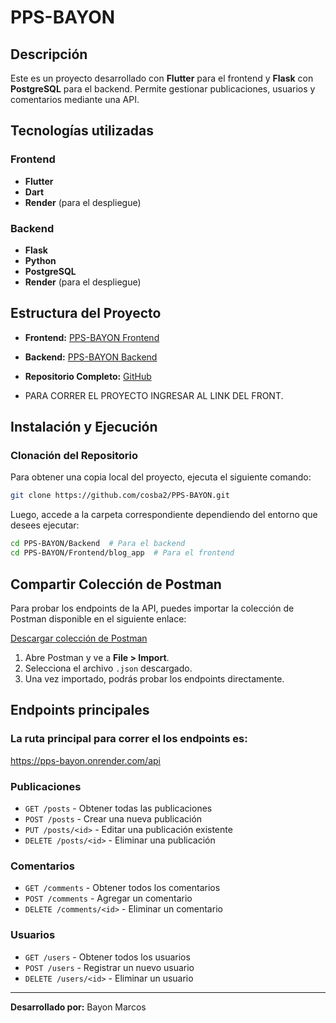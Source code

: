 # PPS-BAYON

## Descripción
Este es un proyecto desarrollado con **Flutter** para el frontend y **Flask** con **PostgreSQL** para el backend. Permite gestionar publicaciones, usuarios y comentarios mediante una API.

## Tecnologías utilizadas

### Frontend
- **Flutter**
- **Dart**
- **Render** (para el despliegue)

### Backend
- **Flask**
- **Python**
- **PostgreSQL**
- **Render** (para el despliegue)

## Estructura del Proyecto

- **Frontend:** [PPS-BAYON Frontend](https://pps-bayon-1.onrender.com/)
- **Backend:** [PPS-BAYON Backend](https://pps-bayon.onrender.com)
- **Repositorio Completo:** [GitHub](https://github.com/cosba2/PPS-BAYON)

- PARA CORRER EL PROYECTO INGRESAR AL LINK DEL FRONT.

## Instalación y Ejecución

### Clonación del Repositorio
Para obtener una copia local del proyecto, ejecuta el siguiente comando:
```bash
git clone https://github.com/cosba2/PPS-BAYON.git
```
Luego, accede a la carpeta correspondiente dependiendo del entorno que desees ejecutar:
```bash
cd PPS-BAYON/Backend  # Para el backend
cd PPS-BAYON/Frontend/blog_app  # Para el frontend
```

## Compartir Colección de Postman

Para probar los endpoints de la API, puedes importar la colección de Postman disponible en el siguiente enlace:

[Descargar colección de Postman](https://github.com/cosba2/PPS-BAYON/blob/main/postman/PPS.postman_collection.json)

1. Abre Postman y ve a **File > Import**.
2. Selecciona el archivo `.json` descargado.
3. Una vez importado, podrás probar los endpoints directamente.


## Endpoints principales

### La ruta principal para correr el los endpoints es:

https://pps-bayon.onrender.com/api

### Publicaciones
- `GET /posts` - Obtener todas las publicaciones
- `POST /posts` - Crear una nueva publicación
- `PUT /posts/<id>` - Editar una publicación existente
- `DELETE /posts/<id>` - Eliminar una publicación

### Comentarios
- `GET /comments` - Obtener todos los comentarios
- `POST /comments` - Agregar un comentario
- `DELETE /comments/<id>` - Eliminar un comentario

### Usuarios
- `GET /users` - Obtener todos los usuarios
- `POST /users` - Registrar un nuevo usuario
- `DELETE /users/<id>` - Eliminar un usuario

---

**Desarrollado por:** Bayon Marcos
